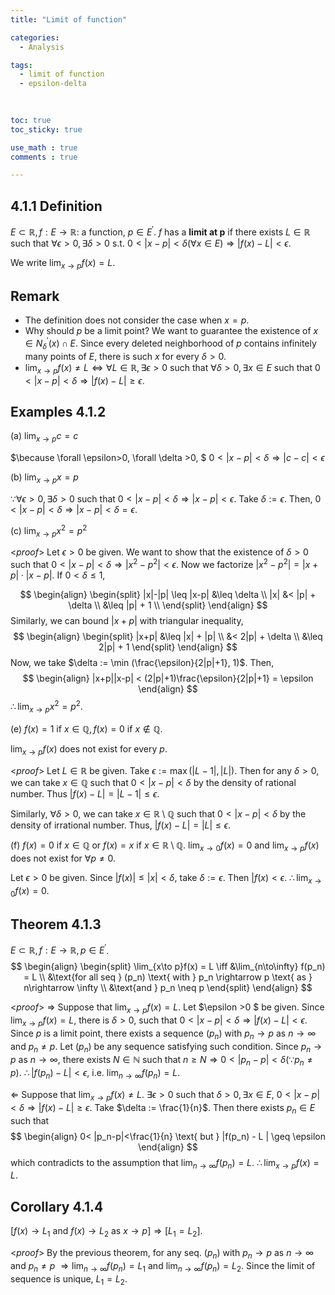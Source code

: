 ```yaml
---
title: "Limit of function"

categories:
  - Analysis

tags:
  - limit of function
  - epsilon-delta
  
  

toc: true
toc_sticky: true

use_math : true
comments : true

---
```



## 4.1.1 Definition
$E \subset \mathbb{R}, f: E \rightarrow \mathbb{R}$: a function, $p \in E^\prime$.
$f$ has a **limit at p** if there exists $L\in \mathbb{R}$ such that $\forall \epsilon >0, \exists \delta >0$ s.t.
$0 <|x-p|<\delta (\forall x \in E) \Rightarrow |f(x)-L| < \epsilon.$

We write $\displaystyle{\lim_{x\to p}f(x) = L}$.


## Remark
- The definition does not consider the case when $x=p$.
- Why should $p$ be a limit point? 
  We want to guarantee the existence of  $x\in N^\prime_\delta (x) \cap E$.      Since every deleted neighborhood of $p$ contains infinitely many points of $E$,     there is such $x$ for every $\delta >0.$
 - $\displaystyle{\lim_{x\to p}f(x) \neq L} \iff \forall L \in \mathbb{R}, \exists \epsilon >0$ such that $\forall \delta >0, \exists x\in E$ 
   such that $0<|x-p|<\delta \Rightarrow |f(x) - L| \geq \epsilon .$

## Examples 4.1.2
(a) $\displaystyle{\lim_{x\to p}c = c}$

$\because \forall \epsilon>0, \forall \delta >0, $
$0<|x-p|<\delta \Rightarrow |c-c| <\epsilon$

(b) $\displaystyle{\lim_{x\to p}x = p}$

$\because \forall \epsilon >0, \exists \delta >0$ such that 
$0<|x-p|<\delta \Rightarrow |x-p|<\epsilon$.  Take $\delta :=\epsilon$. 
Then, $0<|x-p|<\delta \Rightarrow |x-p|<\delta=\epsilon$.

(c) $\displaystyle{\lim_{x\to p}x^2 = p^2}$

<*proof*>
Let $\epsilon >0$ be given. We want to show that the existence of $\delta >0$ such that $0<|x-p|<\delta \Rightarrow |x^2-p^2| <\epsilon.$
Now we factorize $|x^2-p^2| = |x+p|\cdot |x-p|$. 
If $0<\delta \leq 1$,

$$
\begin{align}
\begin{split}
|x|-|p| \leq |x-p| &\leq \delta \\
|x| &< |p| + \delta \\
&\leq |p| + 1 \\
\end{split}
\end{align}
$$
Similarly, we can bound $|x+p|$ with triangular inequality,
$$
\begin{align}
\begin{split}
|x+p| &\leq |x| + |p| \\
&< 2|p| + \delta \\
&\leq 2|p| + 1
\end{split}
\end{align}
$$
Now, we take $\delta := \min (\frac{\epsilon}{2|p|+1}, 1)$. Then, 
$$
\begin{align}
|x+p||x-p| < (2|p|+1)\frac{\epsilon}{2|p|+1} = \epsilon
\end{align}
$$ 
$\therefore \displaystyle{\lim_{x\to p}}x^2 = p^2.$
 $$\tag*{$\square$}$$

(e) $f(x) = 1 \text{ if } x \in \mathbb{Q}, f(x) = 0 \text{ if } x \not\in \mathbb{Q}.$

$\displaystyle{\lim_{x\to p}f(x)}$ does not exist for every $p$.

<*proof*>
Let $L \in \mathbb{R}$ be given. Take $\epsilon := \max (|L-1|, |L|)$.
Then for any $\delta >0$, we can take $x \in \mathbb{Q}$ such that $0<|x-p| <\delta$ by the density of rational number. 
Thus $|f(x) - L| = |L-1| \leq \epsilon$.

Similarly, $\forall \delta >0$, we can take $x\in \mathbb{R}\setminus \mathbb{Q}$ such that $0<|x-p| <\delta$ by the density of irrational number. 
Thus, $|f(x) - L| = |L| \leq \epsilon$.
 $$\tag*{$\square$}$$

(f) $f(x) = 0 \text{ if } x \in \mathbb{Q}$ or $f(x) = x \text{ if } x \in \mathbb{R}\setminus \mathbb{Q}$.
$\displaystyle{\lim_{x\to 0} f(x)=0}$ and $\displaystyle{\lim_{x\to p} f(x)}$ does not exist for $\forall p\neq0.$

Let $\epsilon >0$ be given. Since $|f(x)| \leq |x| <\delta$, take $\delta := \epsilon$. Then $|f(x) < \epsilon$.
$\therefore \displaystyle{\lim_{x\to 0} f(x) = 0}$. 

## Theorem 4.1.3
$E \subset \mathbb{R}, f: E\rightarrow \mathbb{R}, p \in E^\prime$.
$$
\begin{align}
\begin{split}
\lim_{x\to p}f(x) = L \iff &\lim_{n\to\infty} f(p_n) = L \\
&\text{for all seq } (p_n) \text{ with } p_n \rightarrow p \text{ as } n\rightarrow \infty \\
&\text{and } p_n \neq p
\end{split}
\end{align}
$$

<*proof*>
$\Rightarrow$ Suppose that $\displaystyle{\lim_{x\to p}f(x)=L}$. Let $\epsilon >0 $ be given.
Since $\displaystyle{\lim_{x\to p}f(x)=L}$, there is $\delta >0$, such that 
$0<|x-p| <\delta \Rightarrow |f(x)-L| <\epsilon.$
Since $p$ is a limit point, there exists a sequence $(p_n)$ with $p_n \rightarrow p$ as $n\rightarrow \infty$ 
and $p_n \neq p$. Let $(p_n)$ be any sequence satisfying such condition.
Since $p_n \rightarrow p$ as $n\rightarrow \infty$, there exists $N\in \mathbb{N}$ such that 
$n\geq N \Rightarrow 0<|p_n -p| <\delta (\because p_n \neq p)$.
$\therefore |f(p_n) - L | <\epsilon$, i.e. $\displaystyle{\lim_{n\to\infty}f(p_n) = L}.$

$\Leftarrow$ Suppose that $\displaystyle{\lim_{x\to p} f(x) \neq L}.$
$\exists \epsilon >0$ such that $\delta >0, \exists x \in E$, $0<|x-p|<\delta \Rightarrow |f(x)-L| \geq \epsilon$.
Take $\delta := \frac{1}{n}$. Then there exists $p_n \in E$ such that 
$$
\begin{align}
0< |p_n-p|<\frac{1}{n} \text{ but } |f(p_n) - L | \geq \epsilon
\end{align}
$$
which contradicts to the assumption that $\displaystyle{\lim_{n\to\infty}f(p_n)=L}.$
$\therefore \displaystyle{\lim_{x\to p}f(x)=L}.$
 $$\tag*{$\square$}$$
## Corollary 4.1.4
$[f(x) \rightarrow L_1$ and $f(x) \rightarrow L_2$ as $x\rightarrow p] \Rightarrow [L_1 = L_2]$.

<*proof*>
By the previous theorem, for any seq. $(p_n)$ with $p_n \rightarrow p$ as $n\rightarrow \infty$ and $p_n \neq p$
$\Rightarrow \displaystyle{\lim_{n\to\infty}f(p_n)} = L_1 \text{ and } \displaystyle{\lim_{n\to\infty}f(p_n) = L_2}.$
Since the limit of sequence is unique, $L_1 = L_2$.
 $$\tag*{$\square$}$$
